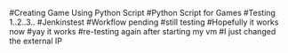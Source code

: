 #Creating Game Using Python Script
#Python Script for Games
#Testing 1..2..3..
#Jenkinstest
#Workflow pending
#still testing
#Hopefully it works now
#yay it works
#re-testing again after starting my vm
#I just changed the external IP

